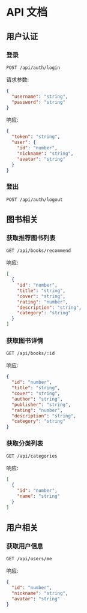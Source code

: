 # API 文档

## 用户认证

### 登录
`POST /api/auth/login`

请求参数:
```json
{
  "username": "string",
  "password": "string"
}
```

响应:
```json
{
  "token": "string",
  "user": {
    "id": "number",
    "nickname": "string",
    "avatar": "string"
  }
}
```

### 登出
`POST /api/auth/logout`

## 图书相关

### 获取推荐图书列表
`GET /api/books/recommend`

响应:
```json
[
  {
    "id": "number",
    "title": "string",
    "cover": "string",
    "rating": "number",
    "description": "string",
    "category": "string"
  }
]
```

### 获取图书详情
`GET /api/books/:id`

响应:
```json
{
  "id": "number",
  "title": "string",
  "cover": "string",
  "author": "string",
  "publisher": "string",
  "rating": "number",
  "description": "string",
  "category": "string"
}
```

### 获取分类列表
`GET /api/categories`

响应:
```json
[
  {
    "id": "number",
    "name": "string"
  }
]
```

## 用户相关

### 获取用户信息
`GET /api/users/me`

响应:
```json
{
  "id": "number",
  "nickname": "string",
  "avatar": "string"
}
```